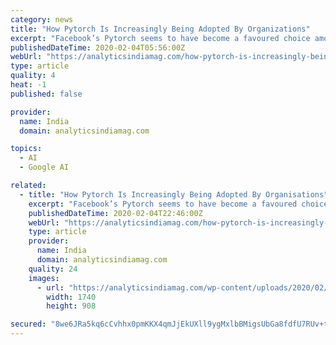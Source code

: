 ```yaml
---
category: news
title: "How Pytorch Is Increasingly Being Adopted By Organizations"
excerpt: "Facebook’s Pytorch seems to have become a favoured choice among deep learning researchers and developers; however, TensorFlow is still believed to hold the top position for building machine learning models, and the debate continues. Pytorch is the second-fastest-growing open source project on Github and is famous for its advanced indexing ..."
publishedDateTime: 2020-02-04T05:56:00Z
webUrl: "https://analyticsindiamag.com/how-pytorch-is-increasingly-being-adopted-by-organizations/"
type: article
quality: 4
heat: -1
published: false

provider:
  name: India
  domain: analyticsindiamag.com

topics:
  - AI
  - Google AI

related:
  - title: "How Pytorch Is Increasingly Being Adopted By Organisations"
    excerpt: "Facebook’s Pytorch seems to have become a favoured choice among deep learning researchers and developers; however, TensorFlow is still believed to hold the top position for building machine learning models, and the debate continues. Pytorch is the second-fastest-growing open source project on Github and is famous for its advanced indexing ..."
    publishedDateTime: 2020-02-04T22:46:00Z
    webUrl: "https://analyticsindiamag.com/how-pytorch-is-increasingly-being-adopted-by-organizations/"
    type: article
    provider:
      name: India
      domain: analyticsindiamag.com
    quality: 24
    images:
      - url: "https://analyticsindiamag.com/wp-content/uploads/2020/02/Pytorch.png"
        width: 1740
        height: 908

secured: "8we6JRa5kq6cCvhhx0pmKKX4qmJjEkUXll9ygMxlbBMigsUbGa8fdfU7RUv+tD1ri7r2+IBwjddafOC7cyZpmcClzu6OzLOp/JZZObgIevR6/rV54goIUBam9bPRjSk5Pxr8mAr/E2ap4zUCimk3MIA/FfnkOnhZgqJgHMyY58HIWQsnfwK4jPAbi8CwWQdEvy3Q5wd+6SJPgCasvfMXunOBB0iGd0vZ5qUmm6jb1BRSjR2YWL4u4oB29og7Mu3pixYoC3WVX2GYj6+Xam081etz0p5BxghF2LH8sbswGSUt4RWgLdD8hZoMZk+XL0LpCcDRn4sNuno4no4hO2ZJzlnCyBfdZvvn+czFxpXlvGU2RCphfIcgwSbxNrsgzvOrA8tsecaOIa4JJLRGvN0UaIRQzHeae69k/5gzG2825cAmldmMqu7q7PDeLo7G+U+K2KopPYUJQFKu01Bcu+wn9TIEfGIJA8S7cp36weQPZGA=;JNCYcVw+Gt2SibmFgVgFwg=="
---
```


